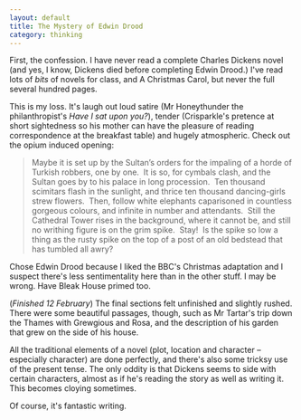 ```yaml
---
layout: default
title: The Mystery of Edwin Drood
category: thinking
---
```


First, the confession. I have never read a complete Charles Dickens novel (and yes, I know, Dickens died before completing Edwin Drood.) I've read lots of _bits_ of novels for class, and A Christmas Carol, but never the full several hundred pages.

This is my loss. It's laugh out loud satire (Mr Honeythunder the philanthropist's _Have I sat upon you?_), tender (Crisparkle's pretence at short sightedness so his mother can have the pleasure of reading correspondence at the breakfast table) and hugely atmospheric. Check out the opium induced opening:


> Maybe it is set up by the Sultan’s orders for the impaling of a horde of Turkish robbers, one by one.  It is so, for cymbals clash, and the Sultan goes by to his palace in long procession.  Ten thousand scimitars flash in the sunlight, and thrice ten thousand dancing-girls strew flowers.  Then, follow white elephants caparisoned in countless gorgeous colours, and infinite in number and attendants.  Still the Cathedral Tower rises in the background, where it cannot be, and still no writhing figure is on the grim spike.  Stay!  Is the spike so low a thing as the rusty spike on the top of a post of an old bedstead that has tumbled all awry?


Chose Edwin Drood because I liked the BBC's Christmas adaptation and I suspect there's less sentimentality here than in the other stuff. I may be wrong. Have Bleak House primed too.

(_Finished 12 February_) The final sections felt unfinished and slightly rushed. There were some beautiful passages, though, such as Mr Tartar's trip down the Thames with Grewgious and Rosa, and the description of his garden that grew on the side of his house.

All the traditional elements of a novel (plot, location and character – especially character) are done perfectly, and there's also some tricksy use of the present tense. The only oddity is that Dickens seems to side with certain characters, almost as if he's reading the story as well as writing it. This becomes cloying sometimes.

Of course, it's fantastic writing.
